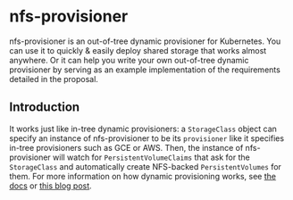 # nfs-provisioner

nfs-provisioner is an out-of-tree dynamic provisioner for Kubernetes. You can use it to quickly & easily deploy shared storage that works almost anywhere. 
Or it can help you write your own out-of-tree dynamic provisioner by serving as an example implementation of the requirements detailed in the proposal. 

## Introduction

It works just like in-tree dynamic provisioners: a `StorageClass` object can specify an instance of nfs-provisioner to be its `provisioner` like it specifies in-tree provisioners such as GCE or AWS. Then, the instance of nfs-provisioner will watch for `PersistentVolumeClaims` that ask for the `StorageClass` and automatically create NFS-backed `PersistentVolumes` for them. For more information on how dynamic provisioning works, see [the docs](http://kubernetes.io/docs/user-guide/persistent-volumes/) or [this blog post](http://blog.kubernetes.io/2016/10/dynamic-provisioning-and-storage-in-kubernetes.html).

